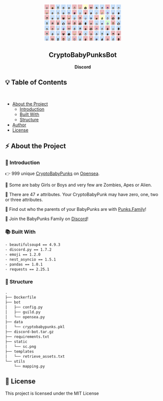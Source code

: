<!-- PROJECT LOGO -->
<br />
<p align="center">
  <img src="https://github.com/TheCryptoBabyPunks/CryptoBabyPunksDiscordBot/blob/main/static/sc.png" width="50%" height="50%">
</p>

<h2 align="center">CryptoBabyPunksBot</h2>

<p align="center">
  <b>Discord</b>
</p>
 
## :bulb: Table of Contents
<br>

* [About the Project](#about-the-project)
  * [Introduction](#introduction)
  * [Built With](#built-with)
  * [Structure](#structure)
* [Author](#author)
* [License](#license)

## :zap: About the Project

### :tada: Introduction


👉 999 unique [CryptoBabyPunks](http://www.cryptobabypunks.com/allcryptobabypunks.html) on [Opensea](https://opensea.io/collection/cryptobabypunks).

🍼 Some are baby Girls or Boys and very few are Zombies, Apes or Alien.

💎 There are 47 ≠ attributes. Your CryptoBabyPunk may have zero, one, two or three attributes.

🥰 Find out who the parents of your BabyPunks are with [Punks.Family](http://punks.family/)!

💬 Join the BabyPunks Family on [Discord](https://discord.com/invite/KXHXWucTpm)!

### :books: Built With

```
- beautifulsoup4 == 4.9.3
- discord.py == 1.7.2
- emoji == 1.2.0
- nest_asyncio == 1.5.1
- pandas == 1.0.1
- requests == 2.25.1
```

### :art: Structure

```
.
├── Dockerfile
├── bot
│   ├── config.py
│   ├── guild.py
│   └── opensea.py
├── data
│   └── cryptobabypunks.pkl
├── discord-bot.tar.gz
├── requirements.txt
├── static
│   └── sc.png
├── templates
│   └── retrieve_assets.txt
└── utils
    └── mapping.py
```

## :open_book: License

This project is licensed under the MIT License
